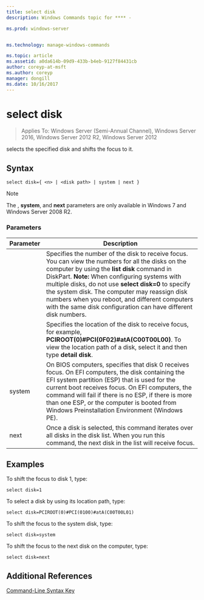```yaml
---
title: select disk
description: Windows Commands topic for **** - 

ms.prod: windows-server


ms.technology: manage-windows-commands

ms.topic: article
ms.assetid: a0da614b-09d9-433b-b4eb-9127f84431cb
author: coreyp-at-msft
ms.author: coreyp
manager: dongill
ms.date: 10/16/2017
---
```

# select disk

>Applies To: Windows Server (Semi-Annual Channel), Windows Server 2016, Windows Server 2012 R2, Windows Server 2012

selects the specified disk and shifts the focus to it.  
  
  
  
## Syntax  
  
```  
select disk={ <n> | <disk path> | system | next }  
```  
  
> [!NOTE]  
> The **<disk path>**, **system**, and **next** parameters are only available in Windows 7 and Windows Server 2008 R2.  
  
### Parameters  
  
|  Parameter  |                                                                                                                                                                                                            Description                                                                                                                                                                                                            |
|-------------|-----------------------------------------------------------------------------------------------------------------------------------------------------------------------------------------------------------------------------------------------------------------------------------------------------------------------------------------------------------------------------------------------------------------------------------|
|     <n>     | Specifies the number of the disk to receive focus. You can view the numbers for all the disks on the computer by using the **list disk** command in DiskPart. **Note:** When configuring systems with multiple disks, do not use **select disk\=0** to specify the system disk. The computer may reassign disk numbers when you reboot, and different computers with the same disk configuration can have different disk numbers. |
| <disk path> |                                                                                                                 Specifies the location of the disk to receive focus, for example, **PCIROOT\(0\)\#PCI\(0F02\)\#atA\(C00T00L00\)**. To view the location path of a disk, select it and then type **detail disk**.                                                                                                                  |
|   system    |                                 On BIOS computers, specifies that disk 0 receives focus. On EFI computers, the disk containing the EFI system partition \(ESP\) that is used for the current boot  receives focus. On EFI computers, the command will fail if there is no ESP, if there is more than one ESP, or the computer is booted from Windows Preinstallation Environment \(Windows PE\).                                  |
|    next     |                                                                                                                                     Once a disk is selected, this command iterates over all disks in the disk list. When you run this command, the next disk in the list will receive focus.                                                                                                                                      |
  
## <a name=BKMK_examples></a>Examples  
To shift the focus to disk 1, type:  
  
```  
select disk=1  
```  
  
To select a disk by using its location path, type:  
  
```  
select disk=PCIROOT(0)#PCI(0100)#atA(C00T00L01)  
```  
  
To shift the focus to the system disk, type:  
  
```  
select disk=system  
```  
  
To shift the focus to the next disk on the computer, type:  
  
```  
select disk=next  
```  
  
## Additional References  
[Command-Line Syntax Key](command-line-syntax-key.md)  
  

  

